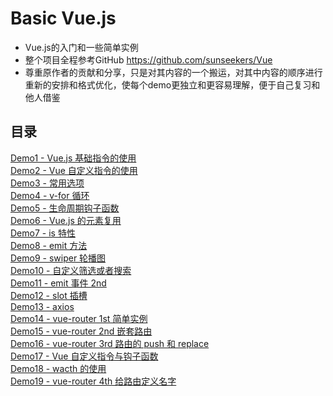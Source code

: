 # Basic Vue.js
- Vue.js的入门和一些简单实例
- 整个项目全程参考GitHub https://github.com/sunseekers/Vue
- 尊重原作者的贡献和分享，只是对其内容的一个搬运，对其中内容的顺序进行重新的安排和格式优化，使每个demo更独立和更容易理解，便于自己复习和他人借鉴

## 目录
[Demo1 - Vue.js 基础指令的使用](https://github.com/AdamYF/Basic-Vue.js/tree/master/demo1)  
[Demo2 - Vue 自定义指令的使用](https://github.com/AdamYF/Basic-Vue.js/tree/master/demo2)  
[Demo3 - 常用选项](https://github.com/AdamYF/Basic-Vue.js/tree/master/demo3)  
[Demo4 - v-for 循环](https://github.com/AdamYF/Basic-Vue.js/tree/master/demo4)  
[Demo5 - 生命周期钩子函数](https://github.com/AdamYF/Basic-Vue.js/tree/master/demo5)  
[Demo6 - Vue.js 的元素复用](https://github.com/AdamYF/Basic-Vue.js/tree/master/demo6)  
[Demo7 - is 特性](https://github.com/AdamYF/Basic-Vue.js/tree/master/demo7)  
[Demo8 - emit 方法](https://github.com/AdamYF/Basic-Vue.js/tree/master/demo8)  
[Demo9 - swiper 轮播图](https://github.com/AdamYF/Basic-Vue.js/tree/master/demo9)  
[Demo10 - 自定义筛选或者搜索](https://github.com/AdamYF/Basic-Vue.js/tree/master/demo10)  
[Demo11 - emit 事件 2nd](https://github.com/AdamYF/Basic-Vue.js/tree/master/demo11)  
[Demo12 - slot 插槽](https://github.com/AdamYF/Basic-Vue.js/tree/master/demo12)  
[Demo13 - axios](https://github.com/AdamYF/Basic-Vue.js/tree/master/demo13)  
[Demo14 - vue-router 1st 简单实例](https://github.com/AdamYF/Basic-Vue.js/tree/master/demo14)  
[Demo15 - vue-router 2nd 嵌套路由](https://github.com/AdamYF/Basic-Vue.js/tree/master/demo15)  
[Demo16 - vue-router 3rd 路由的 push 和 replace](https://github.com/AdamYF/Basic-Vue.js/tree/master/demo16)  
[Demo17 - Vue 自定义指令与钩子函数](https://github.com/AdamYF/Basic-Vue.js/tree/master/demo17)  
[Demo18 - wacth 的使用](https://github.com/AdamYF/Basic-Vue.js/tree/master/demo18)  
[Demo19 - vue-router 4th 给路由定义名字](https://github.com/AdamYF/Basic-Vue.js/tree/master/demo19)  